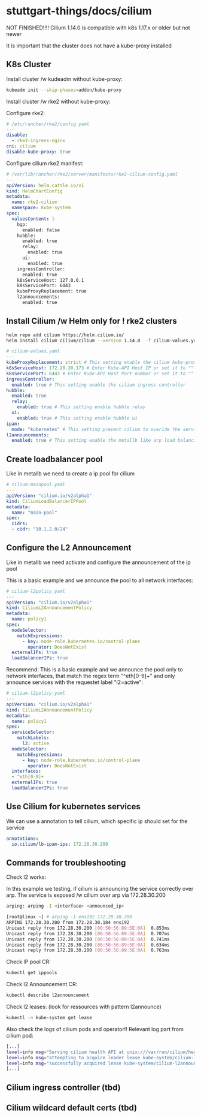 # stuttgart-things/docs/cilium

NOT FINISHED!!!!
Cilium 1.14.0 is compatible with k8s 1.17.x or older but not newer

It is important that the cluster does not have a kube-proxy installed

## K8s Cluster

Install cluster /w kudeadm without kube-proxy:

```bash
kubeadm init --skip-phases=addon/kube-proxy
```

Install cluster /w rke2 without kube-proxy:

Configure rke2:

```yaml
# /etc/rancher/rke2/config.yaml
---
disable:
  - rke2-ingress-nginx
cni: cilium
disable-kube-proxy: true
```

Configure cilium rke2 manifest:

```yaml
# /var/lib/rancher/rke2/server/manifests/rke2-cilium-config.yaml
---
apiVersion: helm.cattle.io/v1
kind: HelmChartConfig
metadata:
  name: rke2-cilium
  namespace: kube-system
spec:
  valuesContent: |-
    bgp:
      enabled: false
    hubble:
      enabled: true
      relay:
        enabled: true
      ui:
        enabled: true
    ingressController:
      enabled: true
    k8sServiceHost: 127.0.0.1
    k8sServicePort: 6443
    kubeProxyReplacement: true
    l2announcements:
      enabled: true
```

## Install Cilium /w Helm only for ! rke2 clusters

```bash
helm repo add cilium https://helm.cilium.io/
helm install cilium cilium/cilium --version 1.14.0  -f cilium-values.yaml -n kube-system
```

```yaml
# cilium-values.yaml
---
kubeProxyReplacement: strict # This setting enable the cilium kube-proxy replacment
k8sServiceHost: 172.28.30.173 # Enter Kube-API Host IP or set it to ""
k8sServicePort: 6443 # Enter Kube-API Host Port number or set it to ""
ingressController:
  enabled: true # This setting enable the cilium ingress controller
hubble:
  enabled: true
  relay:
    enabled: true # This setting enable hubble relay
  ui:
    enabled: true # This setting enable hubble ui
ipam:
  mode: "kubernetes" # This setting prevent cilium to overide the service and pod subnet and use the kubeadm network configuration
l2announcements:
  enabled: true # This setting enable the metallb like arp load balancing
```

## Create loadbalancer pool

Like in metallb we need to create a ip pool for cilium

```yaml
# cilium-mainpool.yaml
---
apiVersion: "cilium.io/v2alpha1"
kind: CiliumLoadBalancerIPPool
metadata:
  name: "main-pool"
spec:
  cidrs:
  - cidr: "10.1.2.0/24"
```

## Configure the L2 Announcement

Like in metallb we need activate and configure the announcement of the ip pool

This is a basic example and we announce the pool to all network interfaces:

```yaml
# cilium-l2policy.yaml
---
apiVersion: "cilium.io/v2alpha1"
kind: CiliumL2AnnouncementPolicy
metadata:
  name: policy1
spec:
  nodeSelector:
    matchExpressions:
      - key: node-role.kubernetes.io/control-plane
        operator: DoesNotExist
  externalIPs: true
  loadBalancerIPs: true
```

Recommend: This is a basic example and we announce the pool only to network interfaces, that match the regex term "^eth[0-9]+" and only announce services with the requestet label "l2=active":

```yaml
# cilium-l2policy.yaml
---
apiVersion: "cilium.io/v2alpha1"
kind: CiliumL2AnnouncementPolicy
metadata:
  name: policy1
spec:
  serviceSelector:
    matchLabels:
      l2: active
  nodeSelector:
    matchExpressions:
      - key: node-role.kubernetes.io/control-plane
        operator: DoesNotExist
  interfaces:
  - ^eth[0-9]+
  externalIPs: true
  loadBalancerIPs: true
```

## Use Cilium for kubernetes services

We can use a annotation to tell cilium, which specific ip should set for the service

```yaml
annotations:
  io.cilium/lb-ipam-ips: 172.28.30.200
```

## Commands for troubleshooting

Check l2 works:

In this example we testing, if cilium is announcing the service correctly over arp. The service is exposed /w cilium over arp via 172.28.30.200

```bash
arping: arping -I <interface> <announced_ip>

[root@linux ~] # arping -I ens192 172.28.30.200
ARPING 172.28.30.200 from 172.28.30.184 ens192
Unicast reply from 172.28.30.200 [00:50:56:89:5E:0A]  0.853ms
Unicast reply from 172.28.30.200 [00:50:56:89:5E:0A]  0.707ms
Unicast reply from 172.28.30.200 [00:50:56:89:5E:0A]  0.741ms
Unicast reply from 172.28.30.200 [00:50:56:89:5E:0A]  0.634ms
Unicast reply from 172.28.30.200 [00:50:56:89:5E:0A]  0.763ms
```

Check IP pool CR:

```bash
kubectl get ippools
```

Check l2 Announcement CR:

```bash
kubectl describe l2announcement
```

Check l2 leases: (look for ressources with pattern l2announce)

```bash
kubectl -n kube-system get lease
```

Also check the logs of cilium pods and operator!!
Relevant log part from cilium pod:

```bash
[...]
level=info msg="Serving cilium health API at unix:///var/run/cilium/health.sock" subsys=health-server
level=info msg="attempting to acquire leader lease kube-system/cilium-l2announce-kube-system-cilium-ingress..." subsys=klog
level=info msg="successfully acquired lease kube-system/cilium-l2announce-kube-system-cilium-ingress" subsys=klog
[...]
```

## Cilium ingress controller (tbd)

## Cilium wildcard default certs (tbd)
